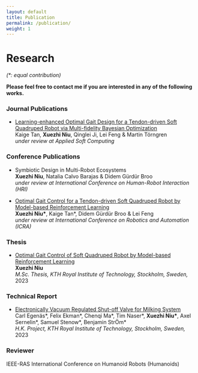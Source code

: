```yaml
---
layout: default
title: Publication
permalink: /publication/
weight: 1
---
```


# Research
*(\*: equal contribution)*

**Please feel free to contact me if you are interested in any of the following works.**

### Journal Publications
* [Learning-enhanced Optimal Gait Design for a Tendon-driven Soft Quadruped Robot via Multi-fidelity Bayesian Optimization](https://arxiv.org/abs/2406.07065) <br>
Kaige Tan, **Xuezhi Niu**, Qinglei Ji, Lei Feng & Martin Törngren<br>
*under review at Applied Soft Computing*<br>

### Conference Publications
* Symbiotic Design in Multi-Robot Ecosystems<br>
**Xuezhi Niu**, Natalia Calvo Barajas & Didem Gürdür Broo<br>
*under review at International Conference on Human-Robot Interaction (HRI)*<br>

* [Optimal Gait Control for a Tendon-driven Soft Quadruped Robot by Model-based Reinforcement Learning](https://arxiv.org/abs/2406.07069)<br>
**Xuezhi Niu\***, Kaige Tan\*, Didem Gürdür Broo & Lei Feng<br>
*under review at International Conference on Robotics and Automation (ICRA)*<br>


### Thesis
* [Optimal Gait Control of Soft Quadruped Robot by Model-based Reinforcement Learning](https://urn.kb.se/resolve?urn=urn:nbn:se:kth:diva-339056)<br>
**Xuezhi Niu**<br>
*M.Sc. Thesis, KTH Royal Institute of Technology, Stockholm, Sweden,* 2023<br>

### Technical Report
* [Electronically Vacuum Regulated Shut-off Valve for Milking System](https://urn.kb.se/resolve?urn=urn:nbn:se:kth:diva-324226)<br>
Carl Egenäs\*, Felix Ekman\*, Chenqi Ma\*, Tim Naser\*, **Xuezhi Niu\***, Axel Sernelin\*, Samuel Stenow\*, Benjamin StrÖm\* <br>
*H.K. Project, KTH Royal Institute of Technology, Stockholm, Sweden,* 2023<br>

### Reviewer
IEEE-RAS International Conference on Humanoid Robots (Humanoids)<br>
